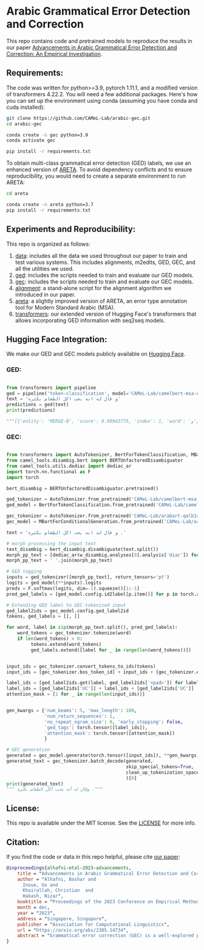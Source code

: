 # Arabic Grammatical Error Detection and Correction

This repo contains code and pretrained models to reproduce the results in our paper [Advancements in Arabic Grammatical Error Detection and Correction: An Empirical Investigation](https://arxiv.org/abs/2305.14734).

## Requirements:

The code was written for python>=3.9, pytorch 1.11.1, and a modified version of transformers 4.22.2. You will need a few additional packages. Here's how you can set up the environment using conda (assuming you have conda and cuda installed):

```bash
git clone https://github.com/CAMeL-Lab/arabic-gec.git
cd arabic-gec

conda create -n gec python=3.9
conda activate gec

pip install -r requirements.txt
```

To obtain multi-class grammatical error detection (GED) labels, we use an enhanced version of [ARETA](https://arxiv.org/abs/2109.08068). To avoid dependency conflicts and to ensure reproducibility, you would need to create a separate environment to run ARETA:

```bash
cd areta

conda create -n areta python=3.7
pip install -r requirements.txt
```

## Experiments and Reproducibility:

This repo is organized as follows:
1. [data](data): includes all the data we used throughout our paper to train and test various systems. This includes alignments, m2edits, GED, GEC, and all the utilities we used.
2. [ged](ged): includes the scripts needed to train and evaluate our GED models.
3. [gec](gec): includes the scripts needed to train and evaluate our GEC models.
4. [alignment](alignment): a stand-alone script for the alignment algorithm we introduced in our paper. 
5. [areta](areta): a slightly improved version of ARETA, an error type annotation tool for Modern Standard Arabic (MSA).
6. [transformers](transformers): our extended version of Hugging Face's transformers that allows incorporating GED information with seq2seq models.


## Hugging Face Integration:

We make our GED and GEC models publicly available on [Hugging Face](https://huggingface.co/collections/CAMeL-Lab/gec-6541e5996be058da06556994).

### GED:
```python

from transformers import pipeline
ged = pipeline('token-classification', model='CAMeL-Lab/camelbert-msa-qalb14-ged-13')
text = 'و قال له انه يحب اكل الطعام بكثره'
predictions = ged(text)
print(predictions)

"""[{'entity': 'MERGE-B', 'score': 0.99943775, 'index': 1, 'word': 'و', 'start': 0, 'end': 1}, {'entity': 'MERGE-I', 'score': 0.99959165, 'index': 2, 'word': 'قال', 'start': 2, 'end': 5}, {'entity': 'UC', 'score': 0.9985884, 'index': 3, 'word': 'له', 'start': 6, 'end': 8}, {'entity': 'REPLACE_O', 'score': 0.8346316, 'index': 4, 'word': 'انه', 'start': 9, 'end': 12}, {'entity': 'UC', 'score': 0.99985325, 'index': 5, 'word': 'يحب', 'start': 13, 'end': 16}, {'entity': 'REPLACE_O', 'score': 0.6836415, 'index': 6, 'word': 'اكل', 'start': 17, 'end': 20}, {'entity': 'UC', 'score': 0.99763715, 'index': 7, 'word': 'الطعام', 'start': 21, 'end': 27}, {'entity': 'REPLACE_O', 'score': 0.993848, 'index': 8, 'word': 'بكثره', 'start': 28, 'end': 33}]"""
```

### GEC:
```python

from transformers import AutoTokenizer, BertForTokenClassification, MBartForConditionalGeneration
from camel_tools.disambig.bert import BERTUnfactoredDisambiguator
from camel_tools.utils.dediac import dediac_ar
import torch.nn.functional as F
import torch

bert_disambig = BERTUnfactoredDisambiguator.pretrained()

ged_tokenizer = AutoTokenizer.from_pretrained('CAMeL-Lab/camelbert-msa-qalb14-ged-13')
ged_model = BertForTokenClassification.from_pretrained('CAMeL-Lab/camelbert-msa-qalb14-ged-13')

gec_tokenizer = AutoTokenizer.from_pretrained('CAMeL-Lab/arabart-qalb14-gec-ged-13')
gec_model = MBartForConditionalGeneration.from_pretrained('CAMeL-Lab/arabart-qalb14-gec-ged-13')

text = 'و قال له انه يحب اكل الطعام بكثره .'

# morph processing the input text
text_disambig = bert_disambig.disambiguate(text.split())
morph_pp_text = [dediac_ar(w_disambig.analyses[0].analysis['diac']) for w_disambig in text_disambig]
morph_pp_text = ' '.join(morph_pp_text)

# GED tagging
inputs = ged_tokenizer([morph_pp_text], return_tensors='pt')
logits = ged_model(**inputs).logits
preds = F.softmax(logits, dim=-1).squeeze()[1:-1]
pred_ged_labels = [ged_model.config.id2label[p.item()] for p in torch.argmax(preds, -1)]

# Extending GED label to GEC-tokenized input
ged_label2ids = gec_model.config.ged_label2id
tokens, ged_labels = [], []

for word, label in zip(morph_pp_text.split(), pred_ged_labels):
    word_tokens = gec_tokenizer.tokenize(word)
    if len(word_tokens) > 0:
         tokens.extend(word_tokens)
         ged_labels.extend([label for _ in range(len(word_tokens))])


input_ids = gec_tokenizer.convert_tokens_to_ids(tokens)
input_ids = [gec_tokenizer.bos_token_id] + input_ids + [gec_tokenizer.eos_token_id]

label_ids = [ged_label2ids.get(label, ged_label2ids['<pad>']) for label in ged_labels]
label_ids = [ged_label2ids['UC']] + label_ids + [ged_label2ids['UC']]
attention_mask = [1 for _ in range(len(input_ids))]


gen_kwargs = {'num_beams': 5, 'max_length': 100,
              'num_return_sequences': 1,
              'no_repeat_ngram_size': 0, 'early_stopping': False,
              'ged_tags': torch.tensor([label_ids]),
              'attention_mask': torch.tensor([attention_mask])
              }

# GEC generation
generated = gec_model.generate(torch.tensor([input_ids]), **gen_kwargs)
generated_text = gec_tokenizer.batch_decode(generated,
                                            skip_special_tokens=True,
                                            clean_up_tokenization_spaces=False
                                            )[0]
print(generated_text)
""" وقال له أنه يحب أكل الطعام بكثرة ."""
```


## License:

This repo is available under the MIT license. See the [LICENSE](LICENSE) for more info.


## Citation:

If you find the code or data in this repo helpful, please cite [our paper](https://arxiv.org/abs/2305.14734):

```bibtex
@inproceedings{alhafni-etal-2023-advancements,
    title = "Advancements in Arabic Grammatical Error Detection and Correction: An Empirical Investigation",
    author = "Alhafni, Bashar and
      Inoue, Go and
      Khairallah, Christian  and
      Habash, Nizar",
    booktitle = "Proceedings of the 2023 Conference on Empirical Methods in Natural Language Processing",
    month = dec,
    year = "2023",
    address = "Singapore, Singapore",
    publisher = "Association for Computational Linguistics",
    url = "https://arxiv.org/abs/2305.14734",
    abstract = "Grammatical error correction (GEC) is a well-explored problem in English with many existing models and datasets. However, research on GEC in morphologically rich languages has been limited due to challenges such as data scarcity and language complexity. In this paper, we present the first results on Arabic GEC using two newly developed Transformer-based pretrained sequence-to-sequence models. We also define the task of multi-class Arabic grammatical error detection (GED) and present the first results on multi-class Arabic GED. We show that using GED information as auxiliary input in GEC models improves GEC performance across three datasets spanning different genres. Moreover, we also investigate the use of contextual morphological preprocessing in aiding GEC systems. Our models achieve SOTA results on two Arabic GEC shared task datasets and establish a strong benchmark on a recently created dataset. We make our code, data, and pretrained models publicly available.",
}
